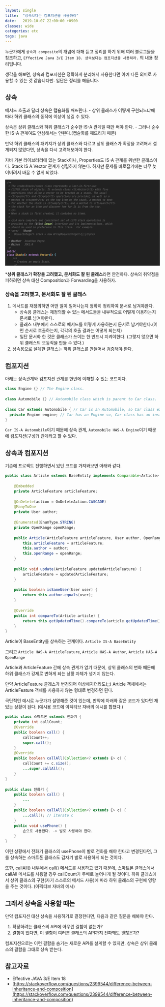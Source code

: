 ```yaml
---
layout: single
title:  "상속보다는 컴포지션을 사용하라"
date:   2019-10-07 22:00:00 +0900
classes: wide
categories: etc
tags: java
---
```


누군가에게 `상속과 composite`의 개념에 대해 듣고 정리를 하기 위해 여러 블로그들을 참조하고, `Effective Java 3/E Item 18. 상속보다는 컴포지션을 사용하라.` 의 내용 정리입니다.

생각을 해보면, 상속과 컴포지션은 정확하게 분리해서 사용한다면 아예 다른 의미로 사용할 수 있는 것 같습니다만. 일단은 정리를 해둡니다.

## 상속

메서드 호출과 달리 상속은 캡슐화를 깨뜨린다. - 상위 클래스가 어떻게 구현되느냐에 따라 하위 클래스의 동작에 이상이 생길 수 있다.

상속은 상위 클래스와 하위 클래스가 순수한 IS-A 관계일 때만 써야 한다. - 그러나 순수한 IS-A 관계여도 안심해서는 안된다.(캡슐화를 깨뜨리기 때문)

만약 하위 클래스의 패키지가 상위 클래스와 다르고 상위 클래스가 확장을 고려해서 설계되지 않았다면, 상속을 다시 고려해보아야 한다.

자바 기본 라이브러리에 있는 Stack이나, Properties도 IS-A 관계를 위반한 클래스이다. Stack IS A Vector 관계가 성립하지 않는다. 하지만 문제를 바로잡기에는 너무 늦어버려서 바꿀 수 없게 되었다.

![Stack](/assets/img/composition/stack.png)

***상위 클래스가 확장을 고려했고, 문서화도 잘 된 클래스**라면 안전하다. 상속의 취약점을 피하려면 상속 대신 Composition과 Forwarding을 사용하자.

### **상속을 고려했고, 문서화도 잘 된 클래스**

1. 메서드를 재정의하면 어떤 일이 일어나는지 정확히 정리하여 문서로 남겨야한다.
   - 상속용 클래스는 재정의할 수 있는 메서드들을 내부적으로 어떻게 이용하는지 문서로 남겨야한다.
   - 클래스 내부에서 스스로의 메서드를 어떻게 사용하는지 문서로 남겨야한다.(어떤 순서로 호출하는지, 각각의 호출 결과는 어떻게 되는지)
   - 일단 문서화 한 것은 클래스가 쓰이는 한 반드시 지켜야한다. (그렇지 않으면 하위 클래스의 오동작을 만들 수 있다.)
2. 상속용으로 설계한 클래스는 하위 클래스를 만들어서 검증해야 한다.

## 컴포지션

아래는 상속관계와 컴포지션 관계를 한번에 이해할 수 있는 코드이다.

```java
class Engine {} // The Engine class.

class Automobile {} // Automobile class which is parent to Car class.

class Car extends Automobile { // Car is an Automobile, so Car class extends Automobile class.
  private Engine engine; // Car has an Engine so, Car class has an instance of Engine class as its member.
}
```

`Car IS-A Automobile`이기 때문에 상속 관계, `Automobile HAS-A Engine`이기 때문에 컴포지션(구성?) 관계라고 할 수 있다.

## 상속과 컴포지션

기존에 프로젝트 진행하면서 있던 코드를 가져와보면 아래와 같다.

```java
public class Article extends BaseEntity implements Comparable<Article> {

    @Embedded
    private ArticleFeature articleFeature;

    @OnDelete(action = OnDeleteAction.CASCADE)
    @ManyToOne
    private User author;

    @Enumerated(EnumType.STRING)
    private OpenRange openRange;

    public Article(ArticleFeature articleFeature, User author, OpenRange openRange) {
        this.articleFeature = articleFeature;
        this.author = author;
        this.openRange = openRange;
    }

    public void update(ArticleFeature updatedArticleFeature) {
        articleFeature = updatedArticleFeature;
    }

    public boolean isSameUser(User user) {
        return this.author.equals(user);
    }

    @Override
    public int compareTo(Article article) {
        return this.getUpdatedTime().compareTo(article.getUpdatedTime());
    }
}
```

Article이 BaseEntity를 상속하는 관계이다. `Article IS-A BaseEntity`

그리고 `Article HAS-A ArticleFeature`, `Article HAS-A Author`, `Article HAS-A OpenRange`

Article과 ArticleFeature 간에 상속 관계가 없기 때문에, 상위 클래스의 변화 때문에 하위 클래스가 강제로 변하게 되는 상황 자체가 생기지 않는다.

만약 ArticleFeature 클래스가 변경되어 이상해지더라도(;;) Article 객체에서는 ArticleFeature 객체를 사용하지 않는 형태로 변경하면 된다.

극단적인 예시로 누군가가 설명해준 것이 있는데, 만약에 아래와 같은 코드가 있다면 재밌는 상황이 된다. (예시용 코드에 이펙티브 자바의 예시를 합쳤다.)

```java
public class 스마트폰 extends 전화기 {
    private int callCount;
    @Override
    public boolean call() {
        callCount++;
        super.call();
    }
    @Override
    public boolean callAll(Collection<? extends E> c) {
        callCount += c.size();
        ...super.callAll();
    }
}

public class 전화기 {
    public boolean call() {
        ...
    }
    public boolean callAll(Collection<? extends E> c) {
        ...call(); // iterate c
    }
    public void usePhone() {
        손으로 사용한다. -> 발로 사용해야 한다.
    }
}
```

이런 상황에서 전화기 클래스의 usePhone이 발로 전화를 해야 한다고 변경된다면, 그를 상속하는 스마트폰 클래스도 갑자기 발로 사용하게 되는 것이다.

또한, callAll() 내부에서 call() 메서드를 사용하고 있기 때문에, 스마트폰 클래스에서 callAll 메서드를 사용할 경우 callCount가 두배로 늘어나게 될 것이다. 하위 클래스에서 상위 클래스의 구현(자기 스스로의 메서드 사용)에 따라 하위 클래스의 구현에 영향을 주는 것이다. (이펙티브 자바의 예시)

## 그래서 상속을 사용할 때는

만약 컴포지션 대신 상속을 사용하기로 결정한다면, 다음과 같은 질문을 해봐야 한다.

1. 확장하려는 클래스의 API에 아무런 결함이 없는가?
2. 결함이 있다면, 이 결함이 여러분 클래스의 API까지 전파돼도 괜찮은가?

컴포지션으로는 이런 결함을 숨기는 새로운 API를 설계할 수 있지만, 상속은 상위 클래스의 결함을 그대로 상속 받는다.

## 참고자료

- Effective JAVA 3/E Item 18
- [https://stackoverflow.com/questions/2399544/difference-between-inheritance-and-composition](https://stackoverflow.com/questions/2399544/difference-between-inheritance-and-composition)
